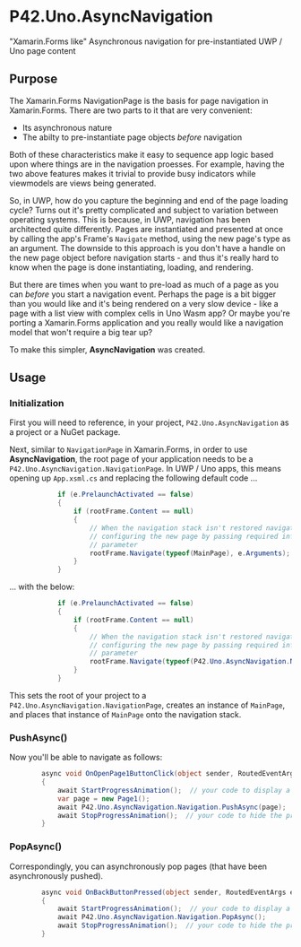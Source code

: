 # P42.Uno.AsyncNavigation
"Xamarin.Forms like" Asynchronous navigation for pre-instantiated UWP / Uno page content

## Purpose
The Xamarin.Forms NavigationPage is the basis for page navigation in Xamarin.Forms.  There are two parts to it that are very convenient:

- Its asynchronous nature
- The abilty to pre-instantiate page objects *before* navigation

Both of these characteristics make it easy to sequence app logic based upon where things are in the navigation proesses.  For example, having the two above features makes it trivial to provide busy indicators while viewmodels are views being generated.

So, in UWP, how do you capture the beginning and end of the page loading cycle?  Turns out it's pretty complicated and subject 
to variation between operating systems.  This is because, in UWP, navigation has been architected quite differently.  Pages are instantiated and presented at once by calling the app's Frame's `Navigate` method, using the new page's type as an argument.  The downside to this approach is you don't have a handle on the new page object before navigation starts - and thus it's really hard to know when the page is done instantiating, loading, and rendering.

But there are times when you want to pre-load as much of a page as you can *before* you start a navigation event.  Perhaps the page is a bit bigger than you would like and it's being rendered on a very slow device - like a page with a list view with complex cells in Uno Wasm app?  Or maybe you're porting a Xamarin.Forms application and you really would like a navigation model that won't require a big tear up?

To make this simpler, **AsyncNavigation** was created.

## Usage

### Initialization
First you will need to reference, in your project, `P42.Uno.AsyncNavigation` as a project or a NuGet package.

Next, similar to `NavigationPage` in Xamarin.Forms, in order to use **AsyncNavigation**, the root page of your application needs to be a `P42.Uno.AsyncNavigation.NavigationPage`.  In UWP / Uno apps, this means opening up `App.xsml.cs` and replacing the following default code ...

```csharp
			if (e.PrelaunchActivated == false)
			{
				if (rootFrame.Content == null)
				{
					// When the navigation stack isn't restored navigate to the first page,
					// configuring the new page by passing required information as a navigation
					// parameter
					rootFrame.Navigate(typeof(MainPage), e.Arguments);
                }
            }
```

... with the below:

```csharp
			if (e.PrelaunchActivated == false)
			{
				if (rootFrame.Content == null)
				{
					// When the navigation stack isn't restored navigate to the first page,
					// configuring the new page by passing required information as a navigation
					// parameter
					rootFrame.Navigate(typeof(P42.Uno.AsyncNavigation.NavigationPage), typeof(MainPage));
                }
            }
```

This sets the root of your project to a `P42.Uno.AsyncNavigation.NavigationPage`, creates an instance of `MainPage`, and places that instance of `MainPage` onto the navigation stack.

### PushAsync()

Now you'll be able to navigate as follows:

```csharp
        async void OnOpenPage1ButtonClick(object sender, RoutedEventArgs e)
        {
            await StartProgressAnimation();  // your code to display a progress indicator
            var page = new Page1();
            await P42.Uno.AsyncNavigation.Navigation.PushAsync(page);
            await StopProgressAnimation();  // your code to hide the progress indicator shown above
        }
```        

### PopAsync()

Correspondingly, you can asynchronously pop pages (that have been asynchronously pushed).

```csharp
        async void OnBackButtonPressed(object sender, RoutedEventArgs e)
        {
            await StartProgressAnimation();  // your code to display a progress indicator
            await P42.Uno.AsyncNavigation.Navigation.PopAsync();
            await StopProgressAnimation();  // your code to hide the progress indicator shown above
        }
```

